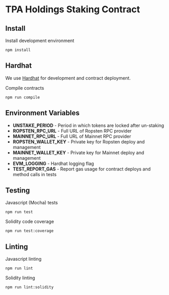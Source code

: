 # TPA Holdings Staking Contract

## Install

Install development environment
```
npm install
```

## Hardhat

We use [Hardhat](https://hardhat.org/) for development and contract deployment.

Compile contracts
```
npm run compile
```

## Environment Variables

* **UNSTAKE_PERIOD** - Period in which tokens are locked after un-staking
* **ROPSTEN_RPC_URL** - Full URL of Ropsten RPC provider
* **MAINNET_RPC_URL** - Full URL of Mainnet RPC provider
* **ROPSTEN_WALLET_KEY** - Private key for Ropsten deploy and management
* **MAINNET_WALLET_KEY** - Private key for Mainnet deploy and management
* **EVM_LOGGING** - Hardhat logging flag
* **TEST_REPORT_GAS** - Report gas usage for contract deploys and method calls in tests


## Testing

Javascript (Mocha) tests
```
npm run test
```

Solidity code coverage
```
npm run test:coverage
```

## Linting

Javascript linting
```
npm run lint
```

Solidity linting
```
npm run lint:solidity
```

